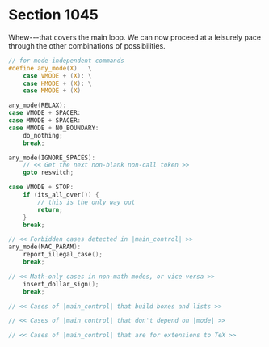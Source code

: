 # Section 1045

Whew---that covers the main loop.
We can now proceed at a leisurely pace through the other combinations of possibilities.

```c include/builder.h
// for mode-independent commands
#define any_mode(X)   \
    case VMODE + (X): \
    case HMODE + (X): \
    case MMODE + (X)
```

```c << Cases of |main_control| that are not part of the inner loop >>=
any_mode(RELAX):
case VMODE + SPACER:
case MMODE + SPACER:
case MMODE + NO_BOUNDARY:
    do_nothing;
    break;

any_mode(IGNORE_SPACES):
    // << Get the next non-blank non-call token >>
    goto reswitch;

case VMODE + STOP:
    if (its_all_over()) {
        // this is the only way out
        return;
    }
    break;

// << Forbidden cases detected in |main_control| >>
any_mode(MAC_PARAM):
    report_illegal_case();
    break;

// << Math-only cases in non-math modes, or vice versa >>
    insert_dollar_sign();
    break;

// << Cases of |main_control| that build boxes and lists >>

// << Cases of |main_control| that don't depend on |mode| >>

// << Cases of |main_control| that are for extensions to TeX >>
```
